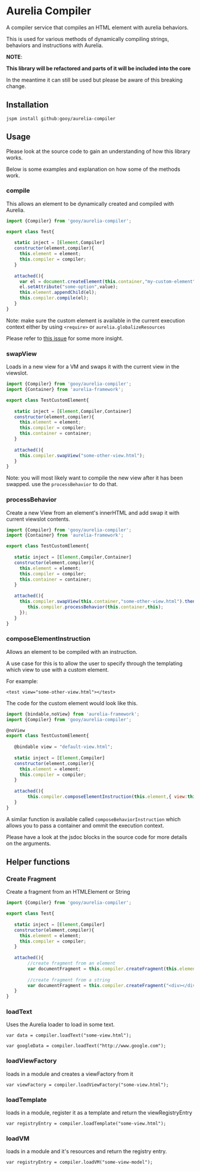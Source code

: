 # Aurelia Compiler

A compiler service that compiles an HTML element with aurelia behaviors.

This is used for various methods of dynamically compiling strings, behaviors and instructions with Aurelia.

**NOTE**:
  
**This library will be refactored and parts of it will be included into the core**

In the meantime it can still be used but please be aware of this breaking change.


## Installation

    jspm install github:gooy/aurelia-compiler

## Usage

Please look at the source code to gain an understanding of how this library works.

Below is some examples and explanation on how some of the methods work.


### compile

This allows an element to be dynamically created and compiled with Aurelia.

```javascript
import {Compiler} from 'gooy/aurelia-compiler';

export class Test{
   
   static inject = [Element,Compiler]
   constructor(element,compiler){
     this.element = element;
     this.compiler = compiler;
   }
   
   attached(){
     var el = document.createElement(this.container,"my-custom-element");
     el.setAttribute("some-option",value);
     this.element.appendChild(el);
     this.compiler.compile(el);
   }
}
```

Note: make sure the custom element is available in the current execution context either by using `<require>` or `aurelia.globalizeResources`

Please refer to [this issue](https://github.com/gooy/aurelia-compiler/issues/3#issuecomment-112182705) for some more insight.

### swapView

Loads in a new view for a VM and swaps it with the current view in the viewslot.

```javascript
import {Compiler} from 'gooy/aurelia-compiler';
import {Container} from 'aurelia-framework';

export class TestCustomElement{
   
   static inject = [Element,Compiler,Container]
   constructor(element,compiler){
     this.element = element;
     this.compiler = compiler;
     this.container = container;
   }
   
   attached(){
     this.compiler.swapView("some-other-view.html");
   }
}

```

Note: you will most likely want to compile the new view after it has been swapped.
use the `processBehavior` to do that.

### processBehavior

Create a new View from an element's innerHTML and add swap it with current viewslot contents.

```javascript
import {Compiler} from 'gooy/aurelia-compiler';
import {Container} from 'aurelia-framework';

export class TestCustomElement{
   
   static inject = [Element,Compiler,Container]
   constructor(element,compiler){
     this.element = element;
     this.compiler = compiler;
     this.container = container;
   }
   
   attached(){
     this.compiler.swapView(this.container,"some-other-view.html").then(behavior=>{
        this.compiler.processBehavior(this.container,this);
     });
   }
}
```

### composeElementInstruction

Allows an element to be compiled with an instruction.


A use case for this is to allow the user to specify through the templating which view to use with a custom element.

For example:
```markup
<test view="some-other-view.html"></test>
```

The code for the custom element would look like this.

```javascript
import {bindable,noView} from 'aurelia-framework';
import {Compiler} from 'gooy/aurelia-compiler';

@noView
export class TestCustomElement{
   
   @bindable view = "default-view.html";
   
   static inject = [Element,Compiler]
   constructor(element,compiler){
     this.element = element;
     this.compiler = compiler;
   }
   
   attached(){
        this.compiler.composeElementInstruction(this.element,{ view:this.view},this);
   }
}
```

A similar function is available called `composeBehaviorInstruction` which allows you to pass a container and ommit the execution context.

Please have a look at the jsdoc blocks in the source code for more details on the arguments.


## Helper functions

### Create Fragment

Create a fragment from an HTMLElement or String

```javascript
import {Compiler} from 'gooy/aurelia-compiler';

export class Test{
   
   static inject = [Element,Compiler]
   constructor(element,compiler){
     this.element = element;
     this.compiler = compiler;
   }
   
   attached(){
        //create fragment from an element
        var documentFragment = this.compiler.createFragment(this.element);
        
        //create fragment from a string
        var documentFragment = this.compiler.createFragment("<div></div>");
   }
}
```


### loadText

Uses the Aurelia loader to load in some text.

```
var data = compiler.loadText("some-view.html");

var googleData = compiler.loadText("http://www.google.com");
```


### loadViewFactory

loads in a module and creates a viewFactory from it

```
var viewFactory = compiler.loadViewFactory("some-view.html");
```

### loadTemplate

loads in a module, register it as a template and return the viewRegistryEntry

```
var registryEntry = compiler.loadTemplate("some-view.html");
```

### loadVM

loads in a module and it's resources and return the registry entry.

```
var registryEntry = compiler.loadVM("some-view-model");
```
